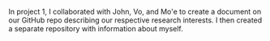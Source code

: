 In project 1, I collaborated with John, Vo, and Mo'e to create a document on our GitHub repo describing our respective research interests. I then created a separate repository with information about myself.